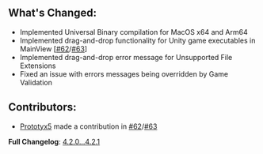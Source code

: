 ## What's Changed:
* Implemented Universal Binary compilation for MacOS x64 and Arm64
* Implemented drag-and-drop functionality for Unity game executables in MainView  [[#62](<https://github.com/LavaGang/MelonLoader.Installer/issues/62>)/[#63](<https://github.com/LavaGang/MelonLoader.Installer/pull/63>)]
* Implemented drag-and-drop error message for Unsupported File Extensions
* Fixed an issue with errors messages being overridden by Game Validation

## Contributors:
* [Prototyx5](<https://github.com/Prototyx5>) made a contribution in [#62](<https://github.com/LavaGang/MelonLoader.Installer/issues/62>)/[#63](<https://github.com/LavaGang/MelonLoader.Installer/pull/63>)

**Full Changelog**: [4.2.0...4.2.1](<https://github.com/LavaGang/MelonLoader.Installer/compare/4.2.0...4.2.1>)